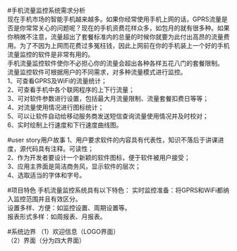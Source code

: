#手机流量监控系统需求分析  
现在手机市场的智能手机越来越多。如果你经常使用手机上网的话，GPRS流量是否是你常常关心的问题呢？现在的手机资费花样众多，如包月的就有很多种。如果你稍微不注意，流量超出了套餐标准内的总量的时候你就要为此付出高昂的流量费用。为了不因为上网而花费过多冤枉钱，因此上网前在你的手机装上一个好的手机流量监控的软件是非常有用的。  
手机流量监控软件使你不必担心你的流量会超出各种各样五花八门的套餐限制。 
流量监控软件可根据用户的不同需求，对多种流量模式进行监控。  
1、可查看GPRS及WiFi的流量统计；  
2、可查看手机中各个联网程序的上下行流量；  
3、可对软件参数进行设置，包括最大月流量限制、流量套餐扣费日等等；  
4、对流量使用情况进行图标统计；  
5、可以让软件自动给移动服务商发送短信查询流量使用情况并及时校对；  
6、实时绘制上行速度和下行速度曲线图。  


#user story用户故事
1、用户要求软件的内容具有代表性，知识不落后于讲课进度，源代码具有注释。可读性；   
2、作为开发者要设计一个新颖的软件图标，便于软件被用户接受；   
3、应用主界面是简洁商务风，显示软件的层次；   
4、选取适当的字体和字号。   

#项目特色
手机流量监控系统具有以下特色：
实时监控准备：将GPRS和WiFi都纳入监控范围并且有效区分。   
设置多样、方便：如监控设置、周期设置等。    
报表形式多样：如周报表、月报表。   


#系统边界
（1）欢迎信息（LOGO界面）   
（2）界面（分为四大界面）   